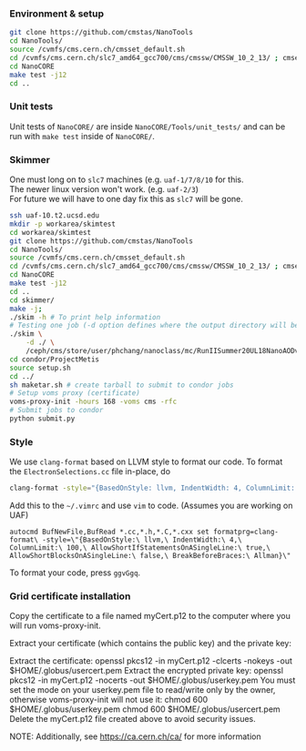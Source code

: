 ### Environment & setup
```bash
git clone https://github.com/cmstas/NanoTools
cd NanoTools/
source /cvmfs/cms.cern.ch/cmsset_default.sh
cd /cvmfs/cms.cern.ch/slc7_amd64_gcc700/cms/cmssw/CMSSW_10_2_13/ ; cmsenv ; cd -
cd NanoCORE
make test -j12
cd ..
```

### Unit tests

Unit tests of `NanoCORE/` are inside `NanoCORE/Tools/unit_tests/` and can be run with
`make test` inside of `NanoCORE/`.

### Skimmer

One must long on to ```slc7``` machines (e.g. ```uaf-1/7/8/10``` for this.  
The newer linux version won't work. (e.g. ```uaf-2/3```)  
For future we will have to one day fix this as ```slc7``` will be gone.  

```bash
ssh uaf-10.t2.ucsd.edu
mkdir -p workarea/skimtest
cd workarea/skimtest
git clone https://github.com/cmstas/NanoTools
cd NanoTools/
source /cvmfs/cms.cern.ch/cmsset_default.sh
cd /cvmfs/cms.cern.ch/slc7_amd64_gcc700/cms/cmssw/CMSSW_10_2_13/ ; cmsenv ; cd -
cd NanoCORE
make test -j12
cd ..
cd skimmer/
make -j;
./skim -h # To print help information
# Testing one job (-d option defines where the output directory will be. below example sets it to current directory)
./skim \
    -d ./ \
    /ceph/cms/store/user/phchang/nanoclass/mc/RunIISummer20UL18NanoAODv9/TTToSemiLeptonic_TuneCP5_13TeV-powheg-pythia8/NANOAODSIM/106X_upgrade2018_realistic_v16_L1v1-v1/120000/87DEE912-70CF-A549-B10B-1A229B256E88.root
cd condor/ProjectMetis
source setup.sh
cd ../
sh maketar.sh # create tarball to submit to condor jobs
# Setup voms proxy (certificate)
voms-proxy-init -hours 168 -voms cms -rfc
# Submit jobs to condor
python submit.py
```

### Style

We use `clang-format` based on LLVM style to format our code. To format the `ElectronSelections.cc` file in-place, do
```bash
clang-format -style="{BasedOnStyle: llvm, IndentWidth: 4, ColumnLimit: 120, AllowShortIfStatementsOnASingleLine: true, AllowShortBlocksOnASingleLine: true}" -i ElectronSelections.cc
```

Add this to the ```~/.vimrc``` and use ```vim``` to code. (Assumes you are working on UAF)
```
autocmd BufNewFile,BufRead *.cc,*.h,*.C,*.cxx set formatprg=clang-format\ -style=\"{BasedOnStyle:\ llvm,\ IndentWidth:\ 4,\ ColumnLimit:\ 100,\ AllowShortIfStatementsOnASingleLine:\ true,\ AllowShortBlocksOnASingleLine:\ false,\ BreakBeforeBraces:\ Allman}\"
```

To format your code, press ```ggvGgq```.


### Grid certificate installation

Copy the certificate to a file named myCert.p12 to the computer where you will run voms-proxy-init.

Extract your certificate (which contains the public key) and the private key:

Extract the certificate:
openssl pkcs12 -in myCert.p12 -clcerts -nokeys -out $HOME/.globus/usercert.pem
Extract the encrypted private key:
openssl pkcs12 -in myCert.p12 -nocerts -out $HOME/.globus/userkey.pem
You must set the mode on your userkey.pem file to read/write only by the owner, otherwise voms-proxy-init will not use it:
chmod 600 $HOME/.globus/userkey.pem
chmod 600 $HOME/.globus/usercert.pem
Delete the myCert.p12 file created above to avoid security issues.

NOTE: Additionally, see https://ca.cern.ch/ca/ for more information
